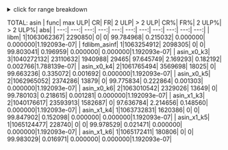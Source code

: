 <details markdown="1"><summary>click for range breakdown</summary>


running: minimal sanity check

checking: asin on [00000000,3f800000] [0.000000e+00,1.000000e+00]
|           func|   max ULP|        CR|        FR|     2 ULP|   > 2 ULP|       CR%|       FR%|    2 ULP%|  > 2 ULP%|         abs|
|           ---:|      ---:|      ---:|      ---:|      ---:|      ---:|      ---:|      ---:|      ---:|      ---:|        ---:|
|           libm|         1|1063062367|   2290850|         0|         0| 99.784968|  0.215032|  0.000000|  0.000000|1.192093e-07|
|   fdlibm_asinf|         1|1063254912|   2098305|         0|         0| 99.803041|  0.196959|  0.000000|  0.000000|1.192093e-07|
|     asin_x0_k3|         3|1040272132|  23110632|   1940988|     29465| 97.645749|  2.169293|  0.182192|  0.002766|1.788139e-07|
|     asin_x0_k4|         2|1061765494|   3569698|     18025|         0| 99.663236|  0.335072|  0.001692|  0.000000|1.192093e-07|
|     asin_x0_k5|         2|1062965052|   2374286|     13879|         0| 99.775834|  0.222864|  0.001303|  0.000000|1.192093e-07|
|     asin_x0_k6|         2|1063010542|   2329026|     13649|         0| 99.780103|  0.218615|  0.001281|  0.000000|1.192093e-07|
|     asin_x1_k3|         2|1040176617|  23593913|   1582687|         0| 97.636784|  2.214656|  0.148560|  0.000000|1.192093e-07|
|     asin_x1_k4|         1|1063732831|   1620386|         0|         0| 99.847902|  0.152098|  0.000000|  0.000000|1.192093e-07|
|     asin_x1_k5|         1|1065124477|    228740|         0|         0| 99.978529|  0.021471|  0.000000|  0.000000|1.192093e-07|
|     asin_x1_k6|         1|1065172411|    180806|         0|         0| 99.983029|  0.016971|  0.000000|  0.000000|1.192093e-07|

</details>


TOTAL: asin
|           func|   max ULP|        CR|        FR|     2 ULP|   > 2 ULP|       CR%|       FR%|    2 ULP%|  > 2 ULP%|         abs|
|           ---:|      ---:|      ---:|      ---:|      ---:|      ---:|      ---:|      ---:|      ---:|      ---:|        ---:|
|           libm|         1|1063062367|   2290850|         0|         0| 99.784968|  0.215032|  0.000000|  0.000000|1.192093e-07|
|   fdlibm_asinf|         1|1063254912|   2098305|         0|         0| 99.803041|  0.196959|  0.000000|  0.000000|1.192093e-07|
|     asin_x0_k3|         3|1040272132|  23110632|   1940988|     29465| 97.645749|  2.169293|  0.182192|  0.002766|1.788139e-07|
|     asin_x0_k4|         2|1061765494|   3569698|     18025|         0| 99.663236|  0.335072|  0.001692|  0.000000|1.192093e-07|
|     asin_x0_k5|         2|1062965052|   2374286|     13879|         0| 99.775834|  0.222864|  0.001303|  0.000000|1.192093e-07|
|     asin_x0_k6|         2|1063010542|   2329026|     13649|         0| 99.780103|  0.218615|  0.001281|  0.000000|1.192093e-07|
|     asin_x1_k3|         2|1040176617|  23593913|   1582687|         0| 97.636784|  2.214656|  0.148560|  0.000000|1.192093e-07|
|     asin_x1_k4|         1|1063732831|   1620386|         0|         0| 99.847902|  0.152098|  0.000000|  0.000000|1.192093e-07|
|     asin_x1_k5|         1|1065124477|    228740|         0|         0| 99.978529|  0.021471|  0.000000|  0.000000|1.192093e-07|
|     asin_x1_k6|         1|1065172411|    180806|         0|         0| 99.983029|  0.016971|  0.000000|  0.000000|1.192093e-07|
